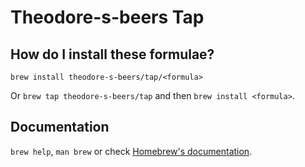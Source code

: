 # Theodore-s-beers Tap

## How do I install these formulae?

`brew install theodore-s-beers/tap/<formula>`

Or `brew tap theodore-s-beers/tap` and then `brew install <formula>`.

## Documentation

`brew help`, `man brew` or check [Homebrew's documentation](https://docs.brew.sh).
